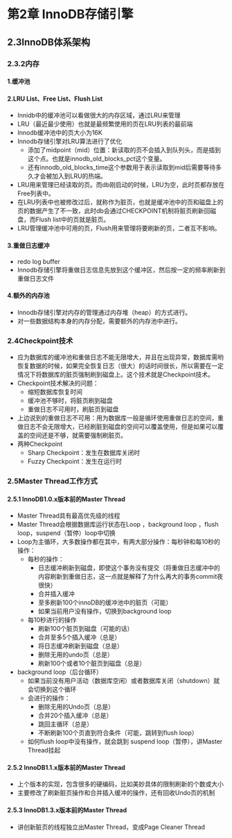 # 第2章 InnoDB存储引擎

## 2.3InnoDB体系架构
### 2.3.2内存

#### 1.缓冲池

#### 2.LRU List、Free List、Flush List

* Innidb中的缓冲池可以看做很大的内存区域，通过LRU来管理
* LRU（最近最少使用）也就是最频繁使用的页在LRU列表的最前端
* Innodb缓冲池中的页大小为16K
* Innodb存储引擎对LRU算法进行了优化
  * 添加了midpoint（mid）位置：新读取的页不会插入到队列头，而是插到这个点。也就是innodb_old_blocks_pct这个变量。
  *  还有innodb_old_blocks_time这个参数用于表示读取到mid后需要等待多久才会被加入到LRU的热端。
* LRU用来管理已经读取的页。而db刚启动的时候，LRU为空，此时页都存放在Free列表中。
* 在LRU列表中也被修改过后，就称作为脏页，也就是缓冲池中的页和磁盘上的页的数据产生了不一致，此时db会通过CHECKPOINT机制将脏页刷新回磁盘，而Flush list中的页就是脏页。
* LRU管理缓冲池中可用的页，Flush用来管理将要刷新的页，二者互不影响。

#### 3.重做日志缓冲

* redo log buffer
* Innodb存储引擎将重做日志信息先放到这个缓冲区，然后按一定的频率刷新到重做日志文件

#### 4.额外的内存池

* Innodb存储引擎对内存的管理通过内存堆（heap）的方式进行。
* 对一些数据结构本身的内存分配，需要额外的内存池中进行。

### 2.4Checkpoint技术

* 应为数据库的缓冲池和重做日志不能无限增大，并且在出现异常，数据库需哟恢复数据的时候，如果完全恢复日志（很大）的话时间很长，所以需要在一定情况下将数据库的脏页强制刷到磁盘上。这个技术就是Checkpoint技术。
* Checkpoint技术解决的问题：
  * 缩短数据库恢复时间
  * 缓冲池不够时，将脏页刷到磁盘
  * 重做日志不可用时，刷脏页到磁盘
* 上边说到的重做日志不可用：用为数据库一般是循环使用重做日志的空间，重做日志不会无限增大，已经刷脏到磁盘的空间可以覆盖使用，但是如果可以覆盖的空间还是不够，就需要强制刷脏页。
* 两种Checkpoint
  * Sharp Checkpoint：发生在数据库关闭时
  * Fuzzy Checkpoint：发生在运行时

### 2.5Master Thread工作方式

#### 2.5.1 InnoDB1.0.x版本前的Master Thread

* Master Thread具有最高优先级的线程
* Master Thread会根据数据库运行状态在Loop ，background loop ，flush loop，suspend（暂停）loop中切换
* Loop为主循环，大多数操作都在其中，有两大部分操作：每秒钟和每10秒的操作：
  * 每秒的操作：
    * 日志缓冲刷新到磁盘，即使这个事务没有提交（将重做日志缓冲中的内容刷新到重做日志，这一点就是解释了为什么再大的事务commit夜很快）
    * 合并插入缓冲
    * 至多刷新100个innoDB的缓冲池中的脏页（可能）
    * 如果当前用户没有操作，切换到background loop
  * 每10秒进行的操作
    * 刷新100个脏页到磁盘（可能的话）
    * 合并至多5个插入缓冲（总是）
    * 将日志缓冲刷新到磁盘（总是）
    * 删除无用的undo页（总是）
    * 刷新100个或者10个脏页到磁盘（总是）
* background loop（后台循环）
  * 如果当前没有用户活动（数据库空闲）或者数据库关闭（shutdown）就会切换到这个循环
  * 会进行的操作：
    * 删除无用的Undo页（总是）
    * 合并20个插入缓冲（总是）
    * 跳回主循环（总是）
    * 不断刷新100个页直到符合条件（可能，跳转到flush loop）
  * 如何flush loop中没有操作，就会跳到 suspend loop（暂停），讲Master Thread挂起

#### 2.5.2  InnoDB1.1.x版本前的Master Thread

* 上个版本的实现，包含很多的硬编码，比如美妙具体的限制刷新的个数或大小
* 主要修改了刷新脏页操作和合并插入缓冲的操作，还有回收Undo页的机制

#### 2.5.3  InnoDB1.3.x版本前的Master Thread

* 讲创新脏页的线程独立出Master Thread，变成Page Cleaner Thread